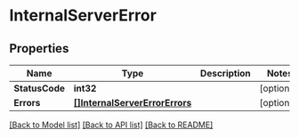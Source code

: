 # InternalServerError

## Properties

Name | Type | Description | Notes
------------ | ------------- | ------------- | -------------
**StatusCode** | **int32** |  | [optional] 
**Errors** | [**[]InternalServerErrorErrors**](internalServerError_errors.md) |  | [optional] 

[[Back to Model list]](../README.md#documentation-for-models) [[Back to API list]](../README.md#documentation-for-api-endpoints) [[Back to README]](../README.md)


